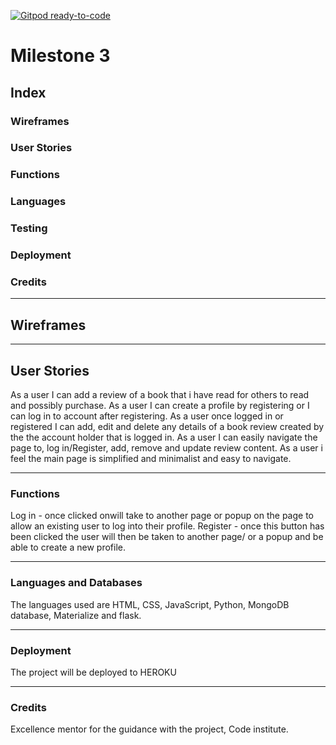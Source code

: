 [![Gitpod ready-to-code](https://img.shields.io/badge/Gitpod-ready--to--code-blue?logo=gitpod)]()

# Milestone 3

## Index

### Wireframes
### User Stories
### Functions
### Languages
### Testing
### Deployment
### Credits

---

## Wireframes


---

## User Stories

As a user I can add a review of a book that i have read for others to read and possibly purchase.
As a user I can create a profile by registering or I can log in to account after registering.
As a user once logged in or registered I can add, edit and delete any details of a book review created by the the account holder that is logged in.
As a user I can easily navigate the page to, log in/Register, add, remove and update review content.
As a user i feel the main page is simplified and minimalist and easy to navigate.

---

### Functions
Log in - once clicked onwill take to another page or popup on the page to allow an existing user to log into their profile.
Register - once this button has been clicked the user will then be taken to another page/ or a popup and be able to create a new profile.


---

### Languages and Databases

The languages used are HTML, CSS, JavaScript, Python, MongoDB database, Materialize and flask.

---

### Deployment

The project will be deployed to HEROKU 

---

### Credits

Excellence mentor for the guidance with the project, Code institute.  